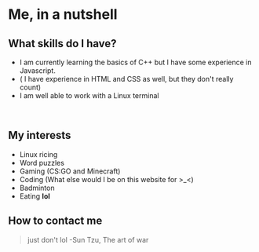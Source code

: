 # Me, in a nutshell

## What skills do I have?
* I am currently learning the basics of C++ but I have some experience in Javascript.
* ( I have experience in HTML and CSS as well, but they don't really count)
* I am well able to work with a Linux terminal
</br>

## My interests
* Linux ricing
* Word puzzles
* Gaming (CS:GO and Minecraft)
* Coding (What else would I be on this website for >_<)
* Badminton
* Eating **lol**

## How to contact me
> just don't lol -Sun Tzu, The art of war


